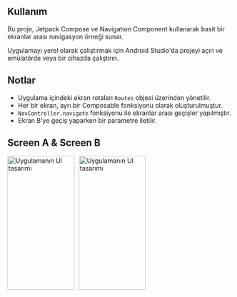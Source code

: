 ## Kullanım

Bu proje, Jetpack Compose ve Navigation Component kullanarak basit bir ekranlar arası navigasyon örneği sunar. 

Uygulamayı yerel olarak çalıştırmak için Android Studio'da projeyi açın ve emülatörde veya bir cihazda çalıştırın.

## Notlar

- Uygulama içindeki ekran rotaları `Routes` objesi üzerinden yönetilir.
- Her bir ekran, ayrı bir Composable fonksiyonu olarak oluşturulmuştur.
- `NavController.navigate` fonksiyonu ile ekranlar arası geçişler yapılmıştır.
- Ekran B'ye geçiş yaparken bir parametre iletilir.

## **Screen A & Screen B**
<img src="app/src/main/res/drawable/screen_a" alt="Uygulamanın UI tasarımı" width="150" height="300" style="float:left; margin-right:10px;">
<img src="app/src/main/res/drawable/screen_b" alt="Uygulamanın UI tasarımı" width="150" height="300" style="float:left;">



